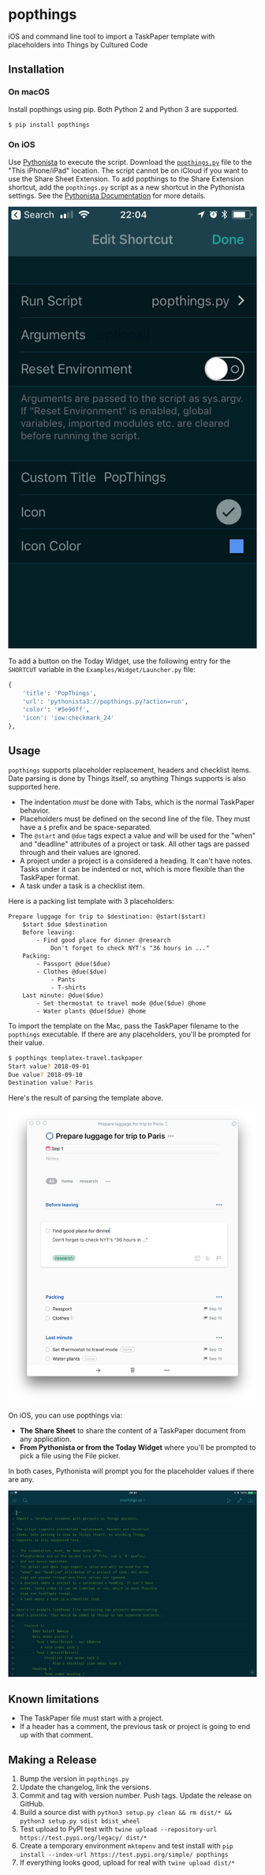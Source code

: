 # popthings

iOS and command line tool to import a TaskPaper template with placeholders
into Things by Cultured Code

## Installation

### On macOS

Install popthings using pip. Both Python 2 and Python 3 are supported.

```bash
$ pip install popthings
```

### On iOS

Use
[Pythonista](https://itunes.apple.com/us/app/pythonista-3/id1085978097?ls=1&mt=8)
to execute the script. Download the [`popthings.py`](./popthings.py)
file to the "This iPhone/iPad" location. The script cannot be on iCloud
if you want to use the Share Sheet Extension. To add popthings to
the Share Extension shortcut, add the `popthings.py` script as
a new shortcut in the Pythonista settings. See the [Pythonista
Documentation](http://omz-software.com/pythonista/docs/ios/pythonista.html')
for more details.

![Pythonista Edit Shortcut](img/pythonista-edit-shortcut.png)

To add a button on the Today Widget, use the following entry for the
`SHORTCUT` variable in the `Examples/Widget/Launcher.py` file:

```python
{
    'title': 'PopThings',
    'url': 'pythonista3://popthings.py?action=run',
    'color': '#5e96ff',
    'icon': 'iow:checkmark_24'
},
```

## Usage

`popthings` supports placeholder replacement, headers and checklist items.
Date parsing is done by Things itself, so anything Things supports is also
supported here.

- The indentation _must_ be done with Tabs, which is the normal TaskPaper behavior.
- Placeholders must be defined on the second line of the file. They must have
  a `$` prefix and be space-separated.
- The `@start` and `@due` tags expect a value and will be used for the "when"
  and "deadline" attributes of a project or task. All other tags are passed
  through and their values are ignored.
- A project under a project is a considered a heading. It can't have notes.
  Tasks under it can be indented or not, which is more flexible than the
  TaskPaper format.
- A task under a task is a checklist item.

Here is a packing list template with 3 placeholders:

```taskpaper
Prepare luggage for trip to $destination: @start($start)
    $start $due $destination
    Before leaving:
        - Find good place for dinner @research
            Don't forget to check NYT's "36 hours in ..."
    Packing:
        - Passport @due($due)
        - Clothes @due($due)
            - Pants
            - T-shirts
    Last minute: @due($due)
        - Set thermostat to travel mode @due($due) @home
        - Water plants @due($due) @home
```

To import the template on the Mac, pass the TaskPaper filename to the
`popthings` executable. If there are any placeholders, you'll be prompted for
their value.

```bash
$ popthings templatex-travel.taskpaper
Start value? 2018-09-01
Due value? 2018-09-10
Destination value? Paris
```

Here's the result of parsing the template above.

![Parsed template in Things](./img/templatex-travel-things.png)

On iOS, you can use popthings via:

- **The Share Sheet** to share the content of a TaskPaper document from any
  application.
- **From Pythonista or from the Today Widget** where you'll be prompted to
  pick a file using the File picker.

In both cases, Pythonista will prompt you for the placeholder values if there
are any.

![](img/ipad-run-from-pythonista.gif)


## Known limitations

- The TaskPaper file must start with a project.
- If a header has a comment, the previous task or project is going to end up
  with that comment.


## Making a Release

1. Bump the version in `popthings.py`
2. Update the changelog, link the versions.
3. Commit and tag with version number. Push tags. Update the release on GitHub.
4. Build a source dist with `python3 setup.py clean && rm dist/* && python3 setup.py sdist bdist_wheel`
5. Test upload to PyPI test with `twine upload --repository-url https://test.pypi.org/legacy/ dist/*`
6. Create a temporary environment `mktmpenv` and test install with `pip install --index-url https://test.pypi.org/simple/ popthings`
7. If everything looks good, upload for real with `twine upload dist/*`